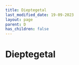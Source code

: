 ```yaml
---
title: Dieptegetal
last_modified_date: 19-09-2023
layout: page
parent: D
has_children: false
---
```


Dieptegetal
===========

